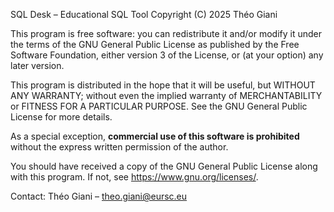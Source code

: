 SQL Desk – Educational SQL Tool
Copyright (C) 2025 Théo Giani

This program is free software: you can redistribute it and/or modify
it under the terms of the GNU General Public License as published
by the Free Software Foundation, either version 3 of the License,
or (at your option) any later version.

This program is distributed in the hope that it will be useful,
but WITHOUT ANY WARRANTY; without even the implied warranty of
MERCHANTABILITY or FITNESS FOR A PARTICULAR PURPOSE.  See the
GNU General Public License for more details.

As a special exception, **commercial use of this software is prohibited**
without the express written permission of the author.

You should have received a copy of the GNU General Public License
along with this program. If not, see <https://www.gnu.org/licenses/>.

Contact: Théo Giani – theo.giani@eursc.eu
